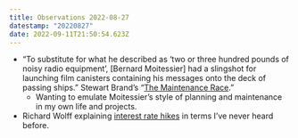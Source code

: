 ```yaml
---
title: Observations 2022-08-27
datestamp: "20220827"
date: 2022-09-11T21:50:54.623Z
---
```

- “To substitute for what he described as ‘two or three hundred pounds of noisy radio equipment’, [Bernard Moitessier] had a slingshot for launching film canisters containing his messages onto the deck of passing ships.” Stewart Brand’s “[The Maintenance Race](https://www.worksinprogress.co/issue/the-maintenance-race/).”
	- Wanting to emulate Moitessier’s style of planning and maintenance in my own life and projects.
- Richard Wolff explaining [interest rate hikes](https://www.democracynow.org/2022/7/27/hiking_interest_rates_wont_stop_inflation) in terms I’ve never heard before.